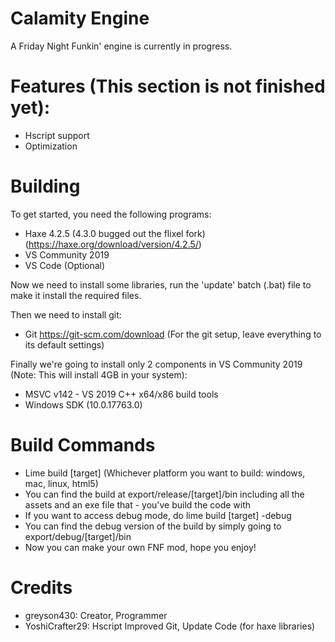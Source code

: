 # Calamity Engine
A Friday Night Funkin' engine is currently in progress.

# Features (This section is not finished yet):
- Hscript support
- Optimization

# Building
To get started, you need the following programs:
- Haxe 4.2.5 (4.3.0 bugged out the flixel fork) (https://haxe.org/download/version/4.2.5/)
- VS Community 2019
- VS Code (Optional)

Now we need to install some libraries, run the 'update' batch (.bat) file to make it install the required files.

Then we need to install git:
- Git https://git-scm.com/download (For the git setup, leave everything to its default settings)

Finally we're going to install only 2 components in VS Community 2019 (Note: This will install 4GB in your system):
- MSVC v142 - VS 2019 C++ x64/x86 build tools
- Windows SDK (10.0.17763.0)

# Build Commands
- Lime build [target] (Whichever platform you want to build: windows, mac, linux, html5)
- You can find the build at export/release/[target]/bin including all the assets and an exe file that -  you've build the code with
- If you want to access debug mode, do lime build [target] -debug
- You can find the debug version of the build by simply going to export/debug/[target]/bin
- Now you can make your own FNF mod, hope you enjoy!

# Credits
- greyson430: Creator, Programmer
- YoshiCrafter29: Hscript Improved Git, Update Code (for haxe libraries)